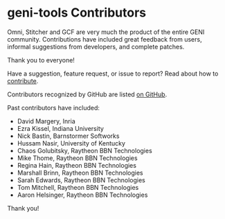 # geni-tools Contributors

Omni, Stitcher and GCF are very much the product of the entire GENI
community. Contributions have included great feedback from users,
informal suggestions from developers, and complete patches.

Thank you to everyone!

Have a suggestion, feature request, or issue to report? Read about how to [contribute](CONTRIBUTING.md).

Contributors recognized by GitHub are listed [on GitHub](https://github.com/GENI-NSF/geni-tools/graphs/contributors).

Past contributors have included:
 - David Margery, Inria
 - Ezra Kissel, Indiana University
 - Nick Bastin, Barnstormer Softworks
 - Hussam Nasir, University of Kentucky
 - Chaos Golubitsky, Raytheon BBN Technologies
 - Mike Thome, Raytheon BBN Technologies
 - Regina Hain, Raytheon BBN Technologies
 - Marshall Brinn, Raytheon BBN Technologies
 - Sarah Edwards, Raytheon BBN Technologies
 - Tom Mitchell, Raytheon BBN Technologies
 - Aaron Helsinger, Raytheon BBN Technologies

Thank you!
